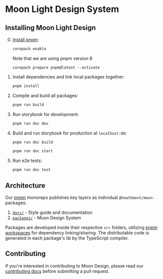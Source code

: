 # Moon Light Design System

## Installing Moon Light Design

0. [Install pnpm](https://pnpm.io/installation):

   ```sh
   corepack enable
   ```

   Note that we are using pnpm version 8

   ```
   corepack prepare pnpm@latest --activate
   ```

1. Install dependencies and link local packages together:

   ```sh
   pnpm install
   ```

2. Compile and build all packages:

   ```sh
   pnpm run build
   ```

3. Run storybook for development:

   ```sh
   pnpm run doc dev
   ```

4. Build and run storybook for production at `localhost:80`:

   ```sh
   pnpm run doc build
   ```

   ```sh
   pnpm run doc start
   ```

5. Run e2e tests:

   ```sh
   pnpm run doc test
   ```

## Architecture

Our [pnpm](https://pnpm.io/motivation) monorepo publishes key layers as individual `@heathmont/moon-` packages:

1. [`docs/`](#docs) - Style guide and documentation
2. [`packages/`](#design-system) - Moon Design System

Packages are developed inside their respective `src` folders, utilizing [pnpm workspaces](https://pnpm.io/workspaces) for dependency linking/sharing. The distributable code is generated in each package's lib by the TypeScript compiler.

## Contributing

If you're interested in contributing to Moon Design, please read our [сontributing docs](CONTRIBUTING.md) before submitting a pull request.
